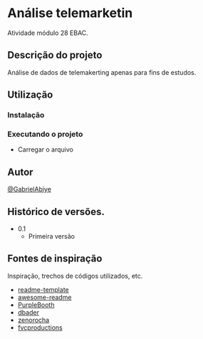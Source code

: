 # Análise telemarketin

Atividade módulo 28 EBAC.

## Descrição do projeto

Análise de dados de telemakerting apenas para fins de estudos.

## Utilização

### Instalação

### Executando o projeto

* Carregar o arquivo

## Autor

[@GabrielAbiye](www.linkedin.com/in/gabriel-abiyê-sampaio)

## Histórico de versões.

* 0.1
    * Primeira versão

## Fontes de inspiração

Inspiração, trechos de códigos utilizados, etc.
* [readme-template](https://gist.github.com/DomPizzie/7a5ff55ffa9081f2de27c315f5018afc)
* [awesome-readme](https://github.com/matiassingers/awesome-readme)
* [PurpleBooth](https://gist.github.com/PurpleBooth/109311bb0361f32d87a2)
* [dbader](https://github.com/dbader/readme-template)
* [zenorocha](https://gist.github.com/zenorocha/4526327)
* [fvcproductions](https://gist.github.com/fvcproductions/1bfc2d4aecb01a834b46)
